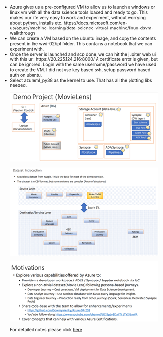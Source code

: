 
<ul>
<li>
Azure gives us a pre-configured VM to allow us to launch a windows or linux vm with all the data science tools loaded and ready to go. This makes our life very easy to work and experiment, without worrying about python, installs etc. https://docs.microsoft.com/en-us/azure/machine-learning/data-science-virtual-machine/linux-dsvm-walkthrough
</li>
<li>
We can create a VM based on the ubuntu image, and copy the contents present in the wwi-02/ipl folder. This contains a notebook that we can experiment with. 
</li>
<li>
Once the server is launched and scp done, we can hit the jupiter web ui with this url: https://20.225.124.216:8000/
A certificate error is given, but can be ignored. Login with the same username/password we have used to create the VM. I did not use key based ssh, setup password based auth on ubuntu. 
</li>
<li>
Select azureml_py38 as the kernel to use. That has all the plotting libs needed.
</li>
<p align="center">
  <img src="images/MovieLensProjectIntro.png" title="Docker Containers">
</p>
<p align="center">
  <img src="images/MovieLensProjectDataset.png" title="Docker Containers">
</p>
<p align="center">
  <img src="images/ProjectMotivations.png" title="Docker Containers">
</p>
<p>
For detailed notes please click <a href="MovieLensDemo.pdf">here</a>


